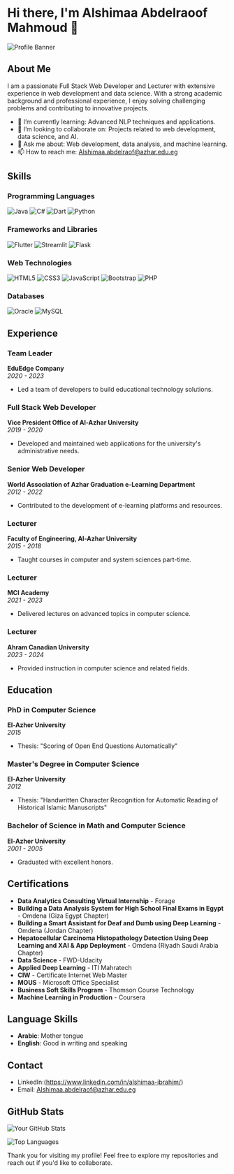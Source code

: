 # Hi there, I'm Alshimaa Abdelraoof Mahmoud 👋

![Profile Banner](https://via.placeholder.com/800x200.png?text=Welcome+to+My+GitHub+Profile)

## About Me
I am a passionate Full Stack Web Developer and Lecturer with extensive experience in web development and data science. With a strong academic background and professional experience, I enjoy solving challenging problems and contributing to innovative projects.

- 🌱 I’m currently learning: Advanced NLP techniques and applications.
- 👯 I’m looking to collaborate on: Projects related to web development, data science, and AI.
- 💬 Ask me about: Web development, data analysis, and machine learning.
- 📫 How to reach me: Alshimaa.abdelraof@azhar.edu.eg

## Skills

### Programming Languages
![Java](https://img.shields.io/badge/-Java-007396?style=flat-square&logo=java&logoColor=white)
![C#](https://img.shields.io/badge/-C%23-239120?style=flat-square&logo=c-sharp&logoColor=white)
![Dart](https://img.shields.io/badge/-Dart-0175C2?style=flat-square&logo=dart&logoColor=white)
![Python](https://img.shields.io/badge/-Python-3776AB?style=flat-square&logo=python&logoColor=white)

### Frameworks and Libraries
![Flutter](https://img.shields.io/badge/-Flutter-02569B?style=flat-square&logo=flutter&logoColor=white)
![Streamlit](https://img.shields.io/badge/-Streamlit-FF4B4B?style=flat-square&logo=streamlit&logoColor=white)
![Flask](https://img.shields.io/badge/-Flask-000000?style=flat-square&logo=flask&logoColor=white)

### Web Technologies
![HTML5](https://img.shields.io/badge/-HTML5-E34F26?style=flat-square&logo=html5&logoColor=white)
![CSS3](https://img.shields.io/badge/-CSS3-1572B6?style=flat-square&logo=css3&logoColor=white)
![JavaScript](https://img.shields.io/badge/-JavaScript-F7DF1E?style=flat-square&logo=javascript&logoColor=black)
![Bootstrap](https://img.shields.io/badge/-Bootstrap-563D7C?style=flat-square&logo=bootstrap&logoColor=white)
![PHP](https://img.shields.io/badge/-PHP-777BB4?style=flat-square&logo=php&logoColor=white)

### Databases
![Oracle](https://img.shields.io/badge/-Oracle-F80000?style=flat-square&logo=oracle&logoColor=white)
![MySQL](https://img.shields.io/badge/-MySQL-4479A1?style=flat-square&logo=mysql&logoColor=white)

## Experience

### Team Leader
**EduEdge Company**  
*2020 - 2023*  
- Led a team of developers to build educational technology solutions.

### Full Stack Web Developer
**Vice President Office of Al-Azhar University**  
*2019 - 2020*  
- Developed and maintained web applications for the university's administrative needs.

### Senior Web Developer
**World Association of Azhar Graduation e-Learning Department**  
*2012 - 2022*  
- Contributed to the development of e-learning platforms and resources.

### Lecturer
**Faculty of Engineering, Al-Azhar University**  
*2015 - 2018*  
- Taught courses in computer and system sciences part-time.

### Lecturer
**MCI Academy**  
*2021 - 2023*  
- Delivered lectures on advanced topics in computer science.

### Lecturer
**Ahram Canadian University**  
*2023 - 2024*  
- Provided instruction in computer science and related fields.

## Education

### PhD in Computer Science
**El-Azher University**  
*2015*  
- Thesis: "Scoring of Open End Questions Automatically"

### Master's Degree in Computer Science
**El-Azher University**  
*2012*  
- Thesis: "Handwritten Character Recognition for Automatic Reading of Historical Islamic Manuscripts"

### Bachelor of Science in Math and Computer Science
**El-Azher University**  
*2001 - 2005*  
- Graduated with excellent honors.

## Certifications

- **Data Analytics Consulting Virtual Internship** - Forage
- **Building a Data Analysis System for High School Final Exams in Egypt** - Omdena (Giza Egypt Chapter)
- **Building a Smart Assistant for Deaf and Dumb using Deep Learning** - Omdena (Jordan Chapter)
- **Hepatocellular Carcinoma Histopathology Detection Using Deep Learning and XAI & App Deployment** - Omdena (Riyadh Saudi Arabia Chapter)
- **Data Science** - FWD-Udacity
- **Applied Deep Learning** - ITI Mahratech
- **CIW** - Certificate Internet Web Master
- **MOUS** - Microsoft Office Specialist
- **Business Soft Skills Program** - Thomson Course Technology
- **Machine Learning in Production** - Coursera

## Language Skills

- **Arabic**: Mother tongue
- **English**: Good in writing and speaking

## Contact

- LinkedIn:(https://www.linkedin.com/in/alshimaa-ibrahim/)
- Email: Alshimaa.abdelraof@azhar.edu.eg

## GitHub Stats
![Your GitHub Stats](https://github-readme-stats.vercel.app/api?username=your-username&show_icons=true&hide_border=true)

![Top Languages](https://github-readme-stats.vercel.app/api/top-langs/?username=your-username&layout=compact&hide_border=true)


Thank you for visiting my profile! Feel free to explore my repositories and reach out if you'd like to collaborate.

